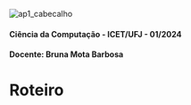 ![ap1_cabecalho](![cabecalhoGit](https://github.com/brunamota/AP1/assets/66503956/367f3ba9-d248-4323-8c9c-413816fe2d37)
)

#### Ciência da Computação - ICET/UFJ - 01/2024
#### Docente: Bruna Mota Barbosa

# Roteiro
